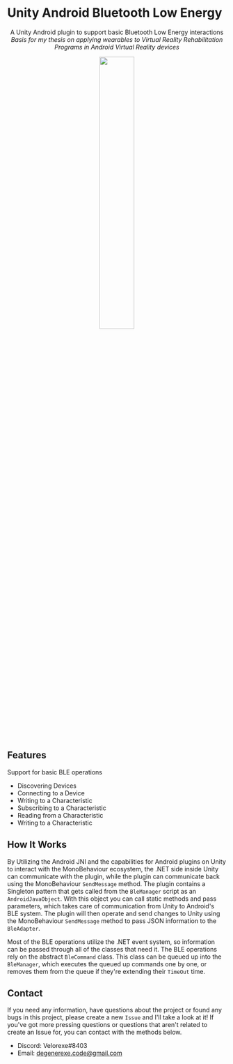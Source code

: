 # Unity Android Bluetooth Low Energy

<p align="center">
    A Unity Android plugin to support basic Bluetooth Low Energy interactions<br>
    <i>Basis for my thesis on applying wearables to Virtual Reality Rehabilitation Programs in Android Virtual Reality devices</i>
</p>

<p align="center">
    <img src="https://i.imgur.com/fL3ybma.png" style="width:40%;">
</p>

## Features
Support for basic BLE operations
* Discovering Devices
* Connecting to a Device
* Writing to a Characteristic
* Subscribing to a Characteristic
* Reading from a Characteristic
* Writing to a Characteristic

## How It Works
By Utilizing the Android JNI and the capabilities for Android plugins on Unity to interact with the MonoBehaviour ecosystem, the .NET side inside Unity can communicate with the plugin, while the plugin can communicate back using the MonoBehaviour `SendMessage` method. The plugin contains a Singleton pattern that gets called from the `BleManager` script as an `AndroidJavaObject`. With this object you can call static methods and pass parameters, which takes care of communication from Unity to Android's BLE system. The plugin will then operate and send changes to Unity using the MonoBehaviour `SendMessage` method to pass JSON information to the `BleAdapter`.

Most of the BLE operations utilize the .NET event system, so information can be passed through all of the classes that need it. The BLE operations rely on the abstract `BleCommand` class. This class can be queued up into the `BleManager`, which executes the queued up commands one by one, or removes them from the queue if they're extending their `TimeOut` time.

## Contact
If you need any information, have questions about the project or found any bugs in this project, please create a new `Issue` and I'll take a look at it! If you've got more pressing questions or questions that aren't related to create an Issue for, you can contact with the methods below.

* Discord: Velorexe#8403
* Email: degenerexe.code@gmail.com
